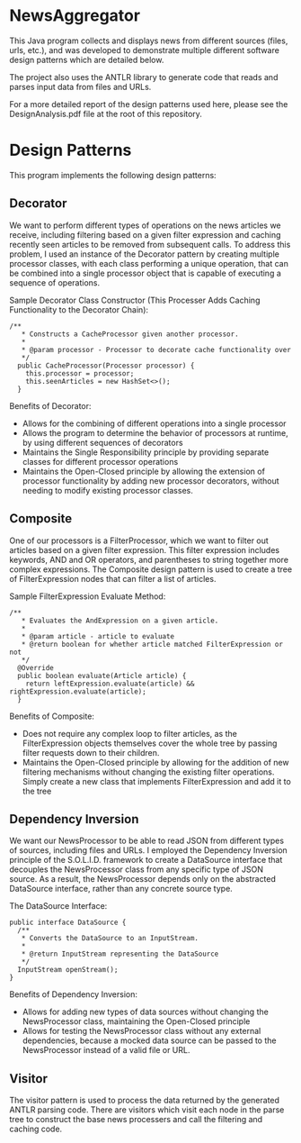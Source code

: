 # NewsAggregator

This Java program collects and displays news from different sources (files, urls, etc.), and was developed to demonstrate multiple different software design patterns which are detailed below.

The project also uses the ANTLR library to generate code that reads and parses input data from files and URLs.

For a more detailed report of the design patterns used here, please see the DesignAnalysis.pdf file at the root of this repository.

# Design Patterns

This program implements the following design patterns:

## Decorator

We want to perform different types of operations on the news articles we receive, including filtering based on a given filter expression and caching recently seen articles to be removed from subsequent calls. To address this problem, I used an instance of the Decorator pattern by creating multiple processor classes, with each class performing a unique operation, that can be combined into a single processor object that is capable of executing a sequence of operations.

Sample Decorator Class Constructor (This Processer Adds Caching Functionality to the Decorator Chain):
```
/**
   * Constructs a CacheProcessor given another processor.
   *
   * @param processor - Processor to decorate cache functionality over
   */
  public CacheProcessor(Processor processor) {
    this.processor = processor;
    this.seenArticles = new HashSet<>();
  }
```

Benefits of Decorator:
 - Allows for the combining of different operations into a single processor
 - Allows the program to determine the behavior of processors at runtime, by using different sequences of decorators
 - Maintains the Single Responsibility principle by providing separate classes for different processor operations
 - Maintains the Open-Closed principle by allowing the extension of processor functionality by adding new processor decorators, without needing to modify existing processor classes.
 
 ## Composite
 
One of our processors is a FilterProcessor, which we want to filter out articles based on a given filter expression. This filter expression includes keywords, AND and OR operators, and parentheses to string together more complex expressions. The Composite design pattern is used to create a tree of FilterExpression nodes that can filter a list of articles.

Sample FilterExpression Evaluate Method:
```
/**
   * Evaluates the AndExpression on a given article.
   *
   * @param article - article to evaluate
   * @return boolean for whether article matched FilterExpression or not
   */
  @Override
  public boolean evaluate(Article article) {
    return leftExpression.evaluate(article) && rightExpression.evaluate(article);
  }
```

Benefits of Composite:
 - Does not require any complex loop to filter articles, as the FilterExpression objects themselves cover the whole tree by passing filter requests down to their children.
 - Maintains the Open-Closed principle by allowing for the addition of new filtering mechanisms without changing the existing filter operations. Simply create a new class that implements FilterExpression and add it to the tree
 
 ## Dependency Inversion
 
We want our NewsProcessor to be able to read JSON from different types of sources, including files and URLs. I employed the Dependency Inversion principle of the S.O.L.I.D. framework to create a DataSource interface that decouples the NewsProcessor class from any specific type of JSON source. As a result, the NewsProcessor depends only on the abstracted DataSource interface, rather than any concrete source type.

The DataSource Interface:
```
public interface DataSource {
  /**
   * Converts the DataSource to an InputStream.
   *
   * @return InputStream representing the DataSource
   */
  InputStream openStream();
}
```

Benefits of Dependency Inversion:
 - Allows for adding new types of data sources without changing the NewsProcessor class, maintaining the Open-Closed principle
 - Allows for testing the NewsProcessor class without any external dependencies, because a mocked data source can be passed to the NewsProcessor instead of a valid file or URL.

## Visitor

The visitor pattern is used to process the data returned by the generated ANTLR parsing code. There are visitors which visit each node in the parse tree to construct the base news processers and call the filtering and caching code.

